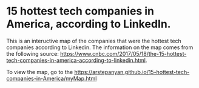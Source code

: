 # 15 hottest tech companies in America, according to LinkedIn.

This is an inteructive map of the companies that were the hottest tech companies according to Linkedin. The information on the map comes from the following source: https://www.cnbc.com/2017/05/18/the-15-hottest-tech-companies-in-america-according-to-linkedin.html.  

To view the map, go to the https://arstepanyan.github.io/15-hottest-tech-companies-in-America/myMap.html
